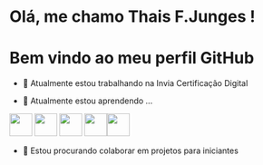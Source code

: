# Olá, me chamo Thais F.Junges !
# Bem vindo ao meu perfil GitHub

- 🔭 Atualmente estou trabalhando na Invia Certificação Digital

- 🌱 Atualmente estou aprendendo ...
<img src="https://cdn.jsdelivr.net/gh/devicons/devicon/icons/html5/html5-original-wordmark.svg" width="40" height="40"/>
<img src="https://cdn.jsdelivr.net/gh/devicons/devicon/icons/css3/css3-original-wordmark.svg" width="40" height="40"/>
<img src="https://cdn.jsdelivr.net/gh/devicons/devicon/icons/javascript/javascript-original.svg" width="40" height="40"/>
 <img src="https://cdn.jsdelivr.net/gh/devicons/devicon/icons/php/php-original.svg" width="40" height="40"/><img src="https://cdn.jsdelivr.net/gh/devicons/devicon/icons/git/git-original.svg" width="40" height="40"/
 <img src="https://cdn.jsdelivr.net/gh/devicons/devicon/icons/python/python-original.svg" width="40" height="40"/>
          
          
          
          
          
- 👯 Estou procurando colaborar em projetos para iniciantes


<link rel="stylesheet" href="https://cdn.jsdelivr.net/gh/devicons/devicon@v2.15.1/devicon.min.css">

